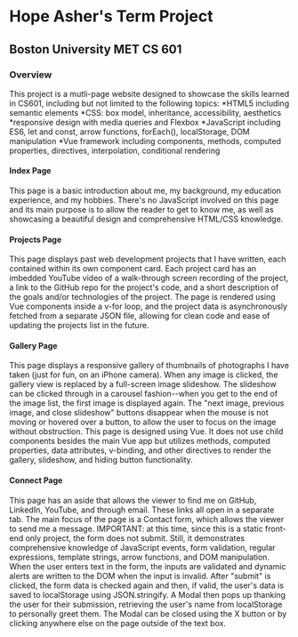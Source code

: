 # Hope Asher's Term Project
## Boston University MET CS 601

### Overview
This project is a mutli-page website designed to showcase the skills learned in CS601, including but not limited to the following topics:
*HTML5 including semantic elements
*CSS: box model, inheritance, accessibility, aesthetics
*responsive design with media queries and Flexbox
*JavaScript including ES6, let and const, arrow functions, forEach(), localStorage, DOM manipulation
*Vue framework including components, methods, computed properties, directives, interpolation, conditional rendering

#### Index Page
This page is a basic introduction about me, my background, my education experience, and my hobbies. There's no JavaScript involved on this page and its main purpose is to allow the reader to get to know me, as well as showcasing a beautiful design and comprehensive HTML/CSS knowledge.

#### Projects Page
This page displays past web development projects that I have written, each contained within its own component card. Each project card has an imbedded YouTube video of a walk-through screen recording of the project, a link to the GitHub repo for the project's code, and a short description of the goals and/or technologies of the project. The page is rendered using Vue components inside a v-for loop, and the project data is asynchronously fetched from a separate JSON file, allowing for clean code and ease of updating the projects list in the future.

#### Gallery Page
This page displays a responsive gallery of thumbnails of photographs I have taken (just for fun, on an iPhone camera). When any image is clicked, the gallery view is replaced by a full-screen image slideshow. The slideshow can be clicked through in a carousel fashion--when you get to the end of the image list, the first image is displayed again. The "next image, previous image, and close slideshow" buttons disappear when the mouse is not moving or hovered over a button, to allow the user to focus on the image without obstruction. This page is designed using Vue. It does not use child components besides the main Vue app but utilizes methods, computed properties, data attributes, v-binding, and other directives to render the gallery, slideshow, and hiding button functionality.

#### Connect Page
This page has an aside that allows the viewer to find me on GitHub, LinkedIn, YouTube, and through email. These links all open in a separate tab. The main focus of the page is a Contact form, which allows the viewer to send me a message. IMPORTANT: at this time, since this is a static front-end only project, the form does not submit. Still, it demonstrates comprehensive knowledge of JavaScript events, form validation, regular expressions, template strings, arrow functions, and DOM manipulation. When the user enters text in the form, the inputs are validated and dynamic alerts are written to the DOM when the input is invalid. After "submit" is clicked, the form data is checked again and then, if valid, the user's data is saved to localStorage using JSON.stringify. A Modal then pops up thanking the user for their submission, retrieving the user's name from localStorage to personally greet them. The Modal can be closed using the X button or by clicking anywhere else on the page outside of the text box.